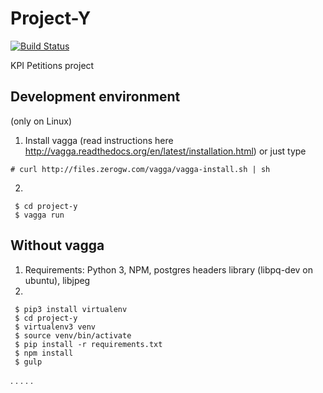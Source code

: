 # Project-Y  

[![Build Status](https://travis-ci.org/kpi-petitions/project-y.svg?branch=master)](https://travis-ci.org/kpi-petitions/project-y)

KPI Petitions project

## Development environment
(only on Linux)

  1. Install vagga (read instructions here http://vagga.readthedocs.org/en/latest/installation.html)
or just type 
```
# curl http://files.zerogw.com/vagga/vagga-install.sh | sh
```
  2.
```
 $ cd project-y
 $ vagga run
```

## Without vagga

  1. Requirements: Python 3, NPM, postgres headers library (libpq-dev on ubuntu), libjpeg
  2. 

```
 $ pip3 install virtualenv
 $ cd project-y
 $ virtualenv3 venv
 $ source venv/bin/activate
 $ pip install -r requirements.txt
 $ npm install
 $ gulp
```
.
.
.
.
.

